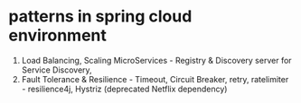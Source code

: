# patterns in spring cloud environment

1) Load Balancing, Scaling MicroServices - Registry & Discovery server for Service Discovery,
2) Fault Tolerance & Resilience - Timeout, Circuit Breaker, retry, ratelimiter - resilience4j, Hystriz (deprecated Netflix dependency)
